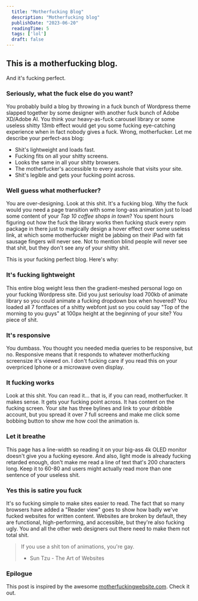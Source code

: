 ```yaml
---
  title: "Motherfucking Blog"
  description: "Motherfucking blog"
  publishDate: "2023-06-20"
  readingTime: 5
  tags: ['lol']
  draft: false
---
```


## This is a motherfucking blog.

And it's fucking perfect.

### Seriously, what the fuck else do you want?

You probably build a blog by throwing in a fuck bunch of Wordpress theme slapped together by some designer with another fuck bunch of Adobe XD/Adobe AI. You think your heavy-as-fuck carousel library or some useless shitty 13mb effect would get you some fucking eye-catching experience when in fact nobody gives a fuck. Wrong, motherfucker. Let me describe your perfect-ass blog:

- Shit's lightweight and loads fast.
- Fucking fits on all your shitty screens.
- Looks the same in all your shitty browsers.
- The motherfucker's accessible to every asshole that visits your site.
- Shit's legible and gets your fucking point across.

### Well guess what motherfucker?

You are over-designing. Look at this shit. It's a fucking blog. Why the fuck would you need a page transition with some long-ass animation just to load some content of your *Top 10 coffee shops in town*? You spent hours figuring out how the fuck the library works then fucking stuck every npm package in there just to magically design a hover effect over some useless link, at which some motherfucker might be jabbing on their iPad with fat sausage fingers will never see. Not to mention blind people will never see that shit, but they don't see any of your shitty shit.

This is your fucking perfect blog. Here's why:

### It's fucking lightweight

This entire blog weight less then the gradient-meshed personal logo on your fucking Wordpress site. Did you just serioulsy load 700kb of animate library so you could animate a fucking dropdown box when hovered? You loaded all 7 fontfaces of a shitty webfont just so you could say "Top of the morning to you guys" at 100px height at the beginning of your site? You piece of shit.

### It's responsive

You dumbass. You thought you needed media queries to be responsive, but no. Responsive means that it responds to whatever motherfucking screensize it's viewed on. I don't fucking care if you read this on your overpriced Iphone or a microwave oven display.

### It fucking works

Look at this shit. You can read it... that is, if you can read, motherfucker. It makes sense. It gets your fucking point across. It has content on the fucking screen. Your site has three bylines and link to your dribbble account, but you spread it over 7 full screens and make me click some bobbing button to show me how cool the animation is.

### Let it breathe

This page has a line-width so reading it on your big-ass 4k OLED monitor doesn't give you a fucking eyesore. And also, light mode is already fucking retarded enough, don't make me read a line of text that's 200 characters long. Keep it to 60-80 and users might actually read more than one sentence of your useless shit.

### Yes this is satire you fuck

It's so fucking simple to make sites easier to read. The fact that so many browsers have added a "Reader view" goes to show how badly we've fucked websites for written content. Websites are broken by default, they are functional, high-performing, and accessible, but they're also fucking ugly. You and all the other web designers out there need to make them not total shit.

> If you use a shit ton of animations, you're gay.
>
> - Sun Tzu - The Art of Websites

### Epilogue

This post is inspired by the awesome [motherfuckingwebsite.com](https://motherfuckingwebsite.com/). Check it out.
